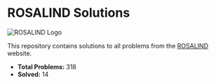 # ROSALIND Solutions

![ROSALIND Logo](https://rosalind.info/static/img/logo.png)

This repository contains solutions to all problems from the [ROSALIND](https://rosalind.info/) website.

- **Total Problems:** 318
- **Solved:** 14
